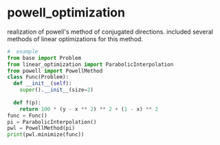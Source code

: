 # powell_optimization
realization of powell's method of conjugated directions.
included several methods of linear optimizations for this method.
```python
#  example
from base import Problem
from linear_optimization import ParabolicInterpolation
from powell import PowellMethod
class Func(Problem):
  def __init__(self):
    super().__init__(size=2)
  
  def f(p):
    return 100 * (y - x ** 2) ** 2 + (1 - x) ** 2
func = Func()
pi = ParabolicInterpolation()
pwl = PowellMethod(pi)
print(pwl.minimize(func))
```
